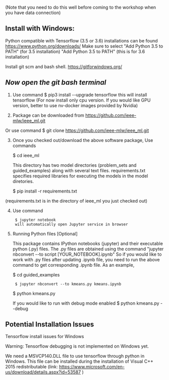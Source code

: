 (Note that you need to do this well before coming to the workshop when you have data connection)

Install with Windows:
------------------------------

Python compatible with Tensorflow (3.5 or 3.6) installations can be found 
	https://www.python.org/downloads/
	Make sure to select "Add Python 3.5 to PATH" (for 3.5 installation)
	"Add Python 3.5 to PATH" (this is for 3.6 installation)
	
Install git scm and bash shell.
         https://gitforwindows.org/

***Now open the git bash terminal***
--------------------------------------------------

1. Use command
	$ pip3 install --upgrade tensorflow
this will install tensorflow
(For now install only cpu version. If you would like GPU version, better to use nv-docker images provided by Nvidia)

2. Package can be downloaded from 
	https://github.com/ieee-mlw/ieee_ml.git

Or use command 
	$ git clone https://github.com/ieee-mlw/ieee_ml.git

3. Once you checked out/download the above software package, Use commands

	$ cd ieee_ml
	
	This directory has two model directories (problem_sets and guided_examples) along with several text files.
	requirements.txt specifies required libraries for executing the models in the model diretories.
	
	$ pip install -r requirements.txt
	
(requirements.txt is in the directory of ieee_ml you just checked out)

4. Use command

        $ jupyter notebook 
        will automatically open Jupyter service in browser
	
5. Running Python files	[Optional]

	This package contains IPython notebooks (jupyter) and their executable python (.py) files. The .py files are obtained using the command "jupyter nbconvert --to script [YOUR_NOTEBOOK].ipynb"
	So if you would like to work with .py files after updating .ipynb file, you need to run the above command to get corresponding .ipynb file. As an example,
	
	$ cd guided_examples
	
        $ jupyter nbconvert --to kmeans.py kmeans.ipynb
	
	$ python kmeans.py
	
	If you would like to run with debug mode enabled
	$ python kmeans.py --debug
	
	
Potential Installation Issues
----------------------------------------

Tensorflow install issues for Windows

Warning: Tensorflow debugging is not implemented on Windows yet.

   
We need a MSVCP140.DLL file to use tensorflow through python in Windows.
This file can be installed during the installation of Visual C++ 2015
redistributable (link: https://www.microsoft.com/en-us/download/details.aspx?id=53587 ) 


